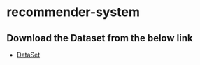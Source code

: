 # recommender-system
## Download the Dataset from the below link
-  [DataSet](https://jmistudent-my.sharepoint.com/personal/gaurav143339_st_jmi_ac_in/_layouts/15/onedrive.aspx?id=%2Fpersonal%2Fgaurav143339_st_jmi_ac_in%2FDocuments%2Ftops_fashion%2Ejson&parent=%2Fpersonal%2Fgaurav143339_st_jmi_ac_in%2FDocuments&slrid=0a18489e-907a-4000-9b94-807cb16c9878)
